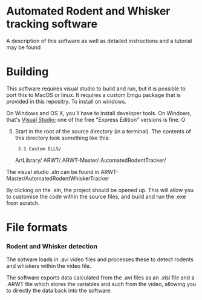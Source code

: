Automated Rodent and Whisker tracking software
================

A description of this software as well as detailed instructions and a tutorial
may be found <insert documentation link>

Building
========

This software requires visual studio to build and run, but it is possible to port this to MacOS or linux. It requires a custom Emgu package that is provided in this repositry.
To install on windows. 

On Windows and OS X, you'll have to install developer tools.  On Windows,
   that's [Visual Studio](http://www.microsoft.com/express); one of the free
   "Express Edition" versions is fine.  O

5. Start in the root of the source directory (in a terminal).
   The contents of this directory look something like this:

      	3.1 Custom DLLS/
	ArtLibrary/
	ARWT/
	ARWT-Master/
	AutomatedRodentTracker/

The visual studio .sln can be found in ARWT-Master/AutomatedRodentWhiskerTracker

By clicking on the .sln, the project should be opened up. This will allow you to customise
the code within the source files, and build and run the .exe from scratch. 


File formats
============

### Rodent and Whisker detection

The sotware loads in .avi video files and processes these to detect rodents and 
whiskers within the video file. 

The software exports data calculated from the .avi files as an .xlsl file and a .ARWT
file which stores the variables and such from the video, allowing you to directly the 
data back into the software. 
